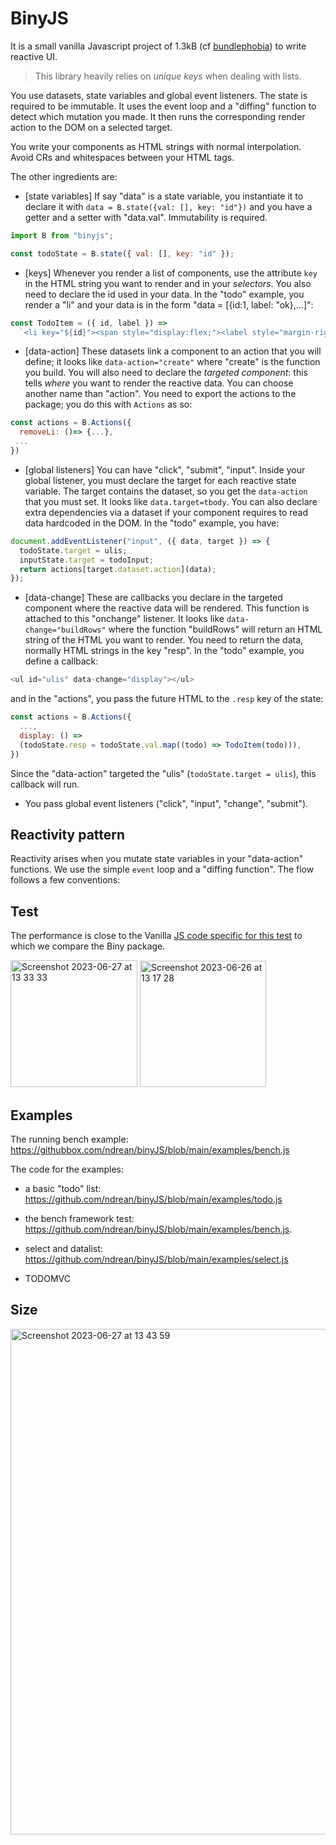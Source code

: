 # BinyJS

It is a small vanilla Javascript project of 1.3kB (cf [bundlephobia](https://bundlephobia.com/package/binyjs@0.3.0)) to write reactive UI.

> This library heavily relies on _unique keys_ when dealing with lists.

You use datasets, state variables and global event listeners. The state is required to be immutable. It uses the event loop and a "diffing" function to detect which mutation you made. It then runs the corresponding render action to the DOM on a selected target.

You write your components as HTML strings with normal interpolation. Avoid CRs and whitespaces between your HTML tags.

The other ingredients are:

- [state variables] If say "data" is a state variable, you instantiate it to declare it with `data = B.state({val: [], key: "id"})` and you have a getter and a setter with "data.val". Immutability is required.

```js
import B from "binyjs";

const todoState = B.state({ val: [], key: "id" });
```

- [keys] Whenever you render a list of components, use the attribute `key` in the HTML string you want to render and in your _selectors_. You also need to declare the id used in your data. In the "todo" example, you render a "li" and your data is in the form "data = [{id:1, label: "ok},...]":

```js
const TodoItem = ({ id, label }) =>
  `<li key="${id}"><span style="display:flex;"><label style="margin-right:10px;">${label}</label><input type="checkbox" id="ckb" data-action="removeLi" value=${inputState.val}/></spa n></li>`;
```

- [data-action] These datasets link a component to an action that you will define; it looks like `data-action="create"` where "create" is the function you build. You will also need to declare the _targeted component_: this tells _where_ you want to render the reactive data. You can choose another name than "action". You need to export the actions to the package; you do this with `Actions` as so:

```js
const actions = B.Actions({
  removeLi: ()=> {...},
 ...
})
```

- [global listeners] You can have "click", "submit", "input". Inside your global listener, you must declare the target for each reactive state variable. The target contains the dataset, so you get the `data-action` that you must set. It looks like `data.target=tbody`. You can also declare extra dependencies via a dataset if your component requires to read data hardcoded in the DOM. In the "todo" example, you have:

```js
document.addEventListener("input", ({ data, target }) => {
  todoState.target = ulis;
  inputState.target = todoInput;
  return actions[target.dataset.action](data);
});
```

- [data-change] These are callbacks you declare in the targeted component where the reactive data will be rendered. This function is attached to this "onchange" listener. It looks like `data-change="buildRows"` where the function "buildRows" will return an HTML string of the HTML you want to render. You need to return the data, normally HTML strings in the key "resp". In the "todo" example, you define a callback:

```js
<ul id="ulis" data-change="display"></ul>
```

and in the "actions", you pass the future HTML to the `.resp` key of the state:

```js
const actions = B.Actions({
  ...,
  display: () =>
  (todoState.resp = todoState.val.map((todo) => TodoItem(todo))),
})
```

Since the "data-action" targeted the "ulis" (`todoState.target = ulis`), this callback will run.

- You pass global event listeners ("click", "input", "change", "submit").

## Reactivity pattern

Reactivity arises when you mutate state variables in your "data-action" functions. We use the simple `event` loop and a "diffing function". The flow follows a few conventions:

## Test

The performance is close to the Vanilla [JS code specific for this test](https://github.com/krausest/js-framework-benchmark) to which we compare the Biny package.

<img width="203" alt="Screenshot 2023-06-27 at 13 33 33" src="https://github.com/ndrean/binyJS/assets/6793008/a869d1e1-9f04-42c9-b8b0-4e7f005c9b4b">

<img width="202" alt="Screenshot 2023-06-26 at 13 17 28" src="https://github.com/ndrean/binyJS/assets/6793008/8dc77a66-6975-4e83-8c3c-eb6df9d257a9">

## Examples

The running bench example:
<https://githubbox.com/ndrean/binyJS/blob/main/examples/bench.js>

The code for the examples:

- a basic "todo" list: <https://github.com/ndrean/binyJS/blob/main/examples/todo.js>

- the bench framework test: <https://github.com/ndrean/binyJS/blob/main/examples/bench.js>.

- select and datalist: <https://github.com/ndrean/binyJS/blob/main/examples/select.js>
- TODOMVC

## Size

<img width="809" alt="Screenshot 2023-06-27 at 13 43 59" src="https://github.com/ndrean/binyJS/assets/6793008/e01ea587-3d09-4815-a354-4d2807255511">
